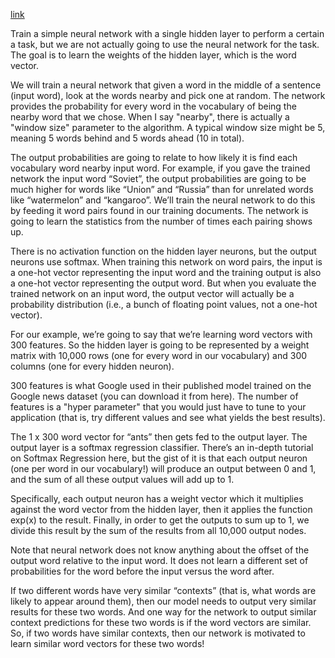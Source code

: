 [link](http://mccormickml.com/2016/04/19/word2vec-tutorial-the-skip-gram-model/)

Train a simple neural network with a single hidden layer to perform a certain a task, but we are not actually going to use the neural network for the task. The goal is to learn the weights of the hidden layer, which is the word vector.

We will train a neural network that given a word in the middle of a sentence (input word), look at the words nearby and pick one at random. The network provides the probability for every word in the vocabulary of being the nearby word that we chose. When I say "nearby", there is actually a "window size" parameter to the algorithm. A typical window size might be 5, meaning 5 words behind and 5 words ahead (10 in total).

The output probabilities are going to relate to how likely it is find each vocabulary word nearby input word. For example, if you gave the trained network the input word “Soviet”, the output probabilities are going to be much higher for words like “Union” and “Russia” than for unrelated words like “watermelon” and “kangaroo”. We’ll train the neural network to do this by feeding it word pairs found in our training documents. The network is going to learn the statistics from the number of times each pairing shows up.

There is no activation function on the hidden layer neurons, but the output neurons use softmax. When training this network on word pairs, the input is a one-hot vector representing the input word and the training output is also a one-hot vector representing the output word. But when you evaluate the trained network on an input word, the output vector will actually be a probability distribution (i.e., a bunch of floating point values, not a one-hot vector).

For our example, we’re going to say that we’re learning word vectors with 300 features. So the hidden layer is going to be represented by a weight matrix with 10,000 rows (one for every word in our vocabulary) and 300 columns (one for every hidden neuron).

300 features is what Google used in their published model trained on the Google news dataset (you can download it from here). The number of features is a "hyper parameter" that you would just have to tune to your application (that is, try different values and see what yields the best results).

The 1 x 300 word vector for “ants” then gets fed to the output layer. The output layer is a softmax regression classifier. There’s an in-depth tutorial on Softmax Regression here, but the gist of it is that each output neuron (one per word in our vocabulary!) will produce an output between 0 and 1, and the sum of all these output values will add up to 1.

Specifically, each output neuron has a weight vector which it multiplies against the word vector from the hidden layer, then it applies the function exp(x) to the result. Finally, in order to get the outputs to sum up to 1, we divide this result by the sum of the results from all 10,000 output nodes.

Note that neural network does not know anything about the offset of the output word relative to the input word. It does not learn a different set of probabilities for the word before the input versus the word after.

If two different words have very similar “contexts” (that is, what words are likely to appear around them), then our model needs to output very similar results for these two words. And one way for the network to output similar context predictions for these two words is if the word vectors are similar. So, if two words have similar contexts, then our network is motivated to learn similar word vectors for these two words! 
